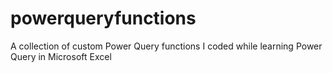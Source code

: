 # powerqueryfunctions
A collection of custom Power Query functions I coded while learning Power Query in Microsoft Excel
